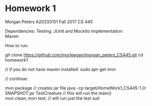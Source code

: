 # Homework 1
Morgan Peters 
A20333151
Fall 2017 CS 445

Dependencies:
 Testing: 
    JUnit and Mockito 
 Implementation:   
    Maven 

How to run: 

git clone https://github.com/morleegan/morgan_peters_CS445.git
cd homework1 

// if you do not have maven installed: 
sudo apt-get mvn 

// continue:

mvn package 
// creates jar file 
java -cp target/HomeWork1_CS445-1.0-SNAPSHOT.jar TestCreature
// this will run the main()    
mvn clean; mvn test;
// will run just the test suit 
